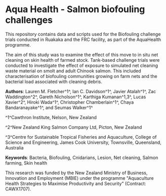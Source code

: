# Aqua Health - Salmon biofouling challenges

This repository contains data and scripts used for the Biofouling challenge trials conducted in Ruakaka and the FRC facility, as part of the AquaHealth programme.

The aim of this study was to examine the effect of this move to in situ net cleaning on skin health of farmed stock. Tank-based challenge trials were conducted to investigate the effect of exposure to simulated net cleaning waste material on smolt and adult Chinook salmon. This included characterisation of biofouling communities growing on farm nets and the bacterial load associated with cleaning debris.

**Authors**: Lauren M. Fletcher^1^, Ian C. Davidson^1^, Javier Atalah^1^, Zac Waddington^2^, Gareth Nicholson^1^, Karthiga Kumanan^1,3^, Lucas Xavier^2^, Hiroki Wada^1^, Christopher Chamberlain^1^, Chaya Bandaranayake^1^, and Seumas Walker^1^

^1^Cawthron Institute, Nelson, New Zealand

^2^New Zealand King Salmon Company Ltd, Picton, New Zealand

^3^Centre for Sustainable Tropical Fisheries and Aquaculture, College of Science and Engineering, James Cook University, Townsville, Queensland, Australia

**Keywords**: Bacteria, Biofouling, Cnidarians, Lesion, Net cleaning, Salmon farming, Skin health

This research was funded by the New Zealand Ministry of Business, Innovation and Employment (MBIE) under the programme "Aquaculture Health Strategies to Maximise Productivity and Security" (Contract: CAWX1707).
